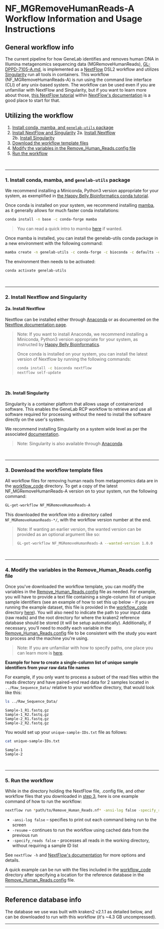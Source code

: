 # NF_MGRemoveHumanReads-A Workflow Information and Usage Instructions


## General workflow info
The current pipeline for how GeneLab identifies and removes human DNA in Illumina metagenomics sequencing data (MGRemoveHumanReads), [GL-DPPD-7105-A.md](../../Pipeline_GL-DPPD-7105_Versions/GL-DPPD-7105-A.md), is implemented as a [NextFlow](https://www.nextflow.io/docs/stable/index.html) DSL2 workflow and utilizes [Singularity](https://docs.sylabs.io/guides/3.10/user-guide/introduction.html) run all tools in containers. This workflow (NF_MGRemoveHumanReads-A) is run using the command line interface (CLI) of any unix-based system. The workflow can be used even if you are unfamiliar with NextFlow and Singularity, but if you want to learn more about those, [this NextFlow tutorial](https://training.nextflow.io/basic_training/) within [NextFlow's documentation](https://www.nextflow.io/docs/stable/index.html) is a good place to start for that.

## Utilizing the workflow

1. [Install conda, mamba, and `genelab-utils` package](#1-install-conda-mamba-and-genelab-utils-package) 
2. [Install NextFlow and Singularity](#2-install-NextFlow-Singularity)
   2a. [Install Nextflow](#2a-install-nextflow)  
   2b. [Install Singularity](#2b-install-singularity)
3. [Download the workflow template files](#3-download-the-workflow-template-files)  
4. [Modify the variables in the Remove_Human_Reads.config file](#4-modify-the-variables-in-the-config-file)  
5. [Run the workflow](#5-run-the-workflow)  


<br>

---

### 1. Install conda, mamba, and `genelab-utils` package
We recommend installing a Miniconda, Python3 version appropriate for your system, as exemplified in [the Happy Belly Bioinformatics conda tutorial](https://astrobiomike.github.io/unix/conda-intro#getting-and-installing-conda).  

Once conda is installed on your system, we recommend installing [mamba](https://github.com/mamba-org/mamba#mamba), as it generally allows for much faster conda installations:

```bash
conda install -n base -c conda-forge mamba
```

> You can read a quick intro to mamba [here](https://astrobiomike.github.io/unix/conda-intro#bonus-mamba-no-5) if wanted.

Once mamba is installed, you can install the genelab-utils conda package in a new environment with the following command:

```bash
mamba create -n genelab-utils -c conda-forge -c bioconda -c defaults -c astrobiomike 'genelab-utils>=1.1.02'
```

The environment then needs to be activated:

```bash
conda activate genelab-utils
```

<br>

---

### 2. Install Nextflow and Singularity 

#### 2a. Install Nextflow

Nextflow can be installed either through [Anaconda](https://anaconda.org/bioconda/nextflow) or as documented on the [Nextflow documentation page](https://www.nextflow.io/docs/latest/getstarted.html).

> Note: If you want to install Anaconda, we recommend installing a Miniconda, Python3 version appropriate for your system, as instructed by [Happy Belly Bioinformatics](https://astrobiomike.github.io/unix/conda-intro#getting-and-installing-conda).  
> 
> Once conda is installed on your system, you can install the latest version of Nextflow by running the following commands:
> 
> ```bash
> conda install -c bioconda nextflow
> nextflow self-update
> ```

<br>

#### 2b. Install Singularity

Singularity is a container platform that allows usage of containerized software. This enables the GeneLab RCP workflow to retrieve and use all software required for processing without the need to install the software directly on the user's system.

We recommend installing Singularity on a system wide level as per the associated [documentation](https://docs.sylabs.io/guides/3.10/admin-guide/admin_quickstart.html).

> Note: Singularity is also available through [Anaconda](https://anaconda.org/conda-forge/singularity).

<br>

---


### 3. Download the workflow template files
All workflow files for removing human reads from metagenomics data are in the [workflow_code](workflow_code) directory. To get a copy of the latest NF_MGRemoveHumanReads-A version on to your system, run the following command:

```bash
GL-get-workflow NF_MGRemoveHumanReads-A
```

This downloaded the workflow into a directory called `NF_MGRemoveHumanReads-*/`, with the workflow version number at the end.

> Note: If wanting an earlier version, the wanted version can be provided as an optional argument like so:
> ```bash
> GL-get-workflow NF_MGRemoveHumanReads-A --wanted-version 1.0.0
> ```

<br>

---

### 4. Modify the variables in the Remove_Human_Reads.config file
Once you've downloaded the workflow template, you can modify the variables in the [Remove_Human_Reads.config](workflow_code/Remove_Human_Reads.config) file as needed. For example, you will have to provide a text file containing a single-column list of unique sample identifiers (see an example of how to set this up below - if you are running the example dataset, this file is provided in the [workflow_code](workflow_code) directory [here](workflow_code/unique-sample-IDs.txt)). You will also need to indicate the path to your input data (raw reads) and the root directory for where the kraken2 reference database should be stored (it will be setup automatically). Additionally, if necessary, you'll need to modify each variable in the [Remove_Human_Reads.config](workflow_code/Remove_Human_Reads.config) file to be consistent with the study you want to process and the machine you're using. 

> Note: If you are unfamiliar with how to specify paths, one place you can learn more is [here](https://astrobiomike.github.io/unix/getting-started#the-unix-file-system-structure).  

**Example for how to create a single-column list of unique sample identifiers from your raw data file names**

For example, if you only want to process a subset of the read files within the reads directory and have paired-end read data for 2 samples located in `../Raw_Sequence_Data/` relative to your workflow directory, that would look like this:

```bash
ls ../Raw_Sequence_Data/
```

```
Sample-1_R1.fastq.gz
Sample-1_R2.fastq.gz
Sample-2_R1.fastq.gz
Sample-2_R2.fastq.gz
```

You would set up your `unique-sample-IDs.txt` file as follows:

```bash
cat unique-sample-IDs.txt
```

```
Sample-1
Sample-2
```

<br>

---

### 5. Run the workflow

While in the directory holding the NextFlow file, .config file, and other workflow files that you downloaded in [step 3](#3-download-the-workflow-template-files), here is one example command of how to run the workflow:

```bash
nextflow run *path/to/Remove_Human_Reads.nf* -ansi-log false -specify_reads false
```

* `-ansi-log false` – specifies to print out each command being run to the screen
* `-resume` – continues to run the workflow using cached data from the previous run
* `-specify_reads false` - processes all reads in the working directory, without requiring a sample ID list


See `nextflow -h` and [NextFlow's documentation](https://www.nextflow.io/docs/master/index.html) for more options and details.

A quick example can be run with the files included in the [workflow_code](workflow_code) directory after specifying a location for the reference database in the [Remove_Human_Reads.config](workflow_code/Remove_Human_Reads.config) file.

---

## Reference database info
The database we use was built with kraken2 v2.1.1 as detailed below, and can be downloaded to run with this workflow (it's ~4.3 GB uncompressed).

---
